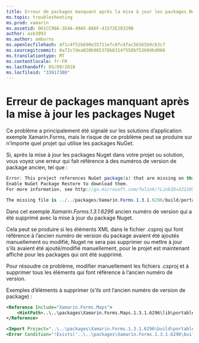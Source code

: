 ```yaml
---
title: Erreur de packages manquant après la mise à jour les packages Nuget
ms.topic: troubleshooting
ms.prod: xamarin
ms.assetid: D61CC966-1D4A-49A5-8A6F-41572E28329B
author: asb3993
ms.author: amburns
ms.openlocfilehash: 4f1c4f51b690e35711efc0fc4fac56565b9cb3c7
ms.sourcegitcommit: 0a72c7dea020b965378b6314f558bf5360dbd066
ms.translationtype: MT
ms.contentlocale: fr-FR
ms.lasthandoff: 05/09/2018
ms.locfileid: "33917380"
---
```

# <a name="missing-packages-error-after-updating-nuget-packages"></a>Erreur de packages manquant après la mise à jour les packages Nuget

Ce problème a principalement été signalé sur les solutions d’application exemple Xamarin.Forms, mais le risque de ce problème peut se produire sur n’importe quel projet qui utilise les packages NuGet. 

Si, après la mise à jour les packages Nuget dans votre projet ou solution, vous voyez une erreur qui fait référence à des numéros de version de package ancien, tel que :

```csharp
Error: This project references NuGet package(s) that are missing on this computer.
Enable NuGet Package Restore to download them.  
For more information, see http://go.microsoft.com/fwlink/?LinkID=322105

The missing file is ../../packages/Xamarin.Forms.1.3.1.6296/build/portable-win+net45+wp80+MonoAndroid10+MonoTouch10+Xamarin.iOS10/Xamarin.Forms.targets. (FormsGallery)

```

Dans cet exemple *Xamarin.Forms.1.3.1.6296* ancien numéro de version qui a été supprimé avec la mise à jour du package Nuget.

Cela peut se produire si les éléments XML dans le fichier .csproj qui font référence à l’ancien numéro de version du package avaient été ajoutés manuellement ou modifié, Nuget ne sera pas supprimer ou mettre à jour s’ils avaient été ajouté/modifié manuellement, pour le projet est maintenant affiché pour les packages qui ont été supprimé. 

Pour résoudre ce problème, modifier manuellement les fichiers .csproj et à supprimer tous les éléments qui font référence à l’ancien numéro de version. 

Exemples d’éléments à supprimer (s’ils ont l’ancien numéro de version de package) :

```xml
<Reference Include="Xamarin.Forms.Maps">
    <HintPath>..\..\packages\Xamarin.Forms.Maps.1.3.1.6296\lib\portable-win+net45+wp80+MonoAndroid10+MonoTouch10+Xamarin.iOS10\Xamarin.Forms.Maps.dll</HintPath>
</Reference>

<Import Project="..\..\packages\Xamarin.Forms.1.3.1.6296\build\portable-win+net45+wp80+MonoAndroid10+MonoTouch10+Xamarin.iOS10\Xamarin.Forms.targets" Condition="Exists('..\..\packages\Xamarin.Forms.1.3.1.6296\build\portable-win+net45+wp80+MonoAndroid10+MonoTouch10+Xamarin.iOS10\Xamarin.Forms.targets')" />
<Error Condition="!Exists('..\..\packages\Xamarin.Forms.1.3.1.6296\build\portable-win+net45+wp80+MonoAndroid10+MonoTouch10+Xamarin.iOS10\Xamarin.Forms.targets')" Text="$([System.String]::Format('$(ErrorText)', '..\..\packages\Xamarin.Forms.1.3.1.6296\build\portable-win+net45+wp80+MonoAndroid10+MonoTouch10+Xamarin.iOS10\Xamarin.Forms.targets'))" />

```

